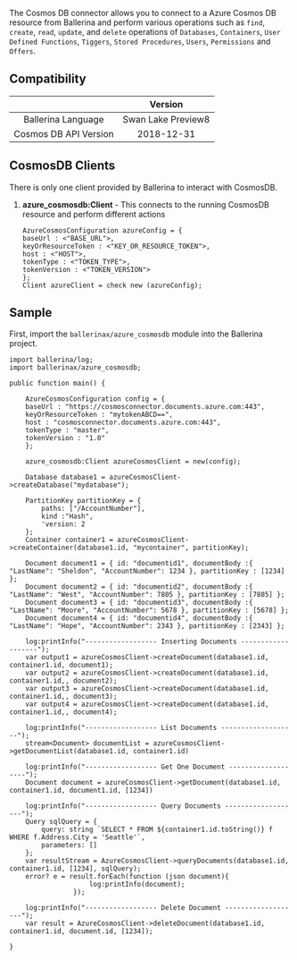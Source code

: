 The Cosmos DB connector allows you to connect to a Azure Cosmos DB resource from Ballerina and perform various operations such as `find`, `create`, `read`, `update`, and `delete` operations of `Databases`, `Containers`, `User Defined Functions`, `Tiggers`, `Stored Procedures`, `Users`, `Permissions` and `Offers`.

## Compatibility

|                       |      Version       |
| :-------------------: | :----------------: |
|  Ballerina Language   | Swan Lake Preview8 |
| Cosmos DB API Version |     2018-12-31     |

## CosmosDB Clients

There is only one client provided by Ballerina to interact with CosmosDB.

1. **azure_cosmosdb:Client** - This connects to the running CosmosDB resource and perform different actions

   ```ballerina
   AzureCosmosConfiguration azureConfig = {
   baseUrl : <"BASE_URL">,
   keyOrResourceToken : <"KEY_OR_RESOURCE_TOKEN">,
   host : <"HOST">,
   tokenType : <"TOKEN_TYPE">,
   tokenVersion : <"TOKEN_VERSION">
   };
   Client azureClient = check new (azureConfig);
   ```

## Sample

First, import the `ballerinax/azure_cosmosdb` module into the Ballerina project.

```ballerina
import ballerina/log;
import ballerinax/azure_cosmosdb;

public function main() {

    AzureCosmosConfiguration config = {
    baseUrl : "https://cosmosconnector.documents.azure.com:443",
    keyOrResourceToken : "mytokenABCD==",
    host : "cosmosconnector.documents.azure.com:443",
    tokenType : "master",
    tokenVersion : "1.0"
    };

    azure_cosmosdb:Client azureCosmosClient = new(config);

    Database database1 = azureCosmosClient->createDatabase("mydatabase");

    PartitionKey partitionKey = {
        paths: ["/AccountNumber"],
        kind :"Hash",
        'version: 2
    };
    Container container1 = azureCosmosClient->createContainer(database1.id, "mycontainer", partitionKey);

    Document document1 = { id: "documentid1", documentBody :{ "LastName": "Sheldon", "AccountNumber": 1234 }, partitionKey : [1234] };
    Document document2 = { id: "documentid2", documentBody :{ "LastName": "West", "AccountNumber": 7805 }, partitionKey : [7805] };
    Document document3 = { id: "documentid3", documentBody :{ "LastName": "Moore", "AccountNumber": 5678 }, partitionKey : [5678] };
    Document document4 = { id: "documentid4", documentBody :{ "LastName": "Hope", "AccountNumber": 2343 }, partitionKey : [2343] };

    log:printInfo("------------------ Inserting Documents -------------------");
    var output1 = azureCosmosClient->createDocument(database1.id, container1.id, document1);
    var output2 = azureCosmosClient->createDocument(database1.id, container1.id,, document2);
    var output3 = azureCosmosClient->createDocument(database1.id, container1.id,, document3);
    var output4 = azureCosmosClient->createDocument(database1.id, container1.id,, document4);

    log:printInfo("------------------ List Documents -------------------");
    stream<Document> documentList = azureCosmosClient->getDocumentList(database1.id, container1.id)

    log:printInfo("------------------ Get One Document -------------------");
    Document document = azureCosmosClient->getDocument(database1.id, container1.id, document1.id, [1234])

    log:printInfo("------------------ Query Documents -------------------");
    Query sqlQuery = {
        query: string `SELECT * FROM ${container1.id.toString()} f WHERE f.Address.City = 'Seattle'`,
        parameters: []
    };
    var resultStream = AzureCosmosClient->queryDocuments(database1.id, container1.id, [1234], sqlQuery);
    error? e = result.forEach(function (json document){
                    log:printInfo(document);
                });    

    log:printInfo("------------------ Delete Document -------------------");
    var result = AzureCosmosClient->deleteDocument(database1.id, container1.id, document.id, [1234]);

}
```
